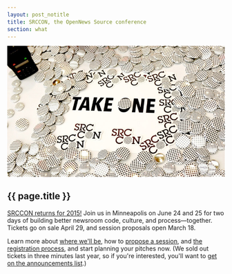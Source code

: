 ```yaml
---
layout: post_notitle
title: SRCCON, the OpenNews Source conference
section: what
---
```

<img src="/media/img/srcconwelcome.jpg" class="topline">

<h2>{{ page.title }}</h2>

<p class="bodybig"><a href="http://srccon.org/">SRCCON returns for 2015!</a> Join us in Minneapolis on June 24 and 25 for two days of building better newsroom code, culture, and process—together. Tickets go on sale April 29, and session proposals open March 18. </p>

Learn more about [where we'll be](http://srccon.org/location/), how to [propose a session](http://srccon.org/sessions/), and [the registration process](http://srccon.org/tickets/), and start planning your pitches now. (We sold out tickets in three minutes last year, so if you're interested, you'll want to [get on the announcements list](https://source.opennews.org/en-US/subscribe/).) 
